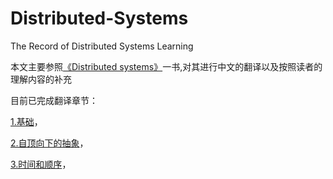 # Distributed-Systems
The Record of Distributed Systems Learning

本文主要参照[《Distributed systems》](http://book.mixu.net/distsys/ebook.html)一书,对其进行中文的翻译以及按照读者的理解内容的补充

目前已完成翻译章节：

[1.基础](book/Basics.md)，

[2.自顶向下的抽象](book/Up%20and%20down%20the%20level%20of%20abstraction.md)，

[3.时间和顺序](book/Time%20and%20order.md)，
